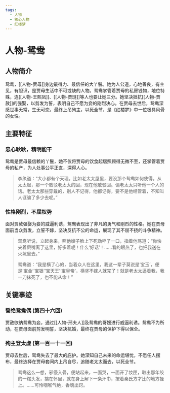 ```yaml
---
tags:
  - 人物
  - 核心人物
  - 红楼梦
---
```


# 人物-鸳鸯

## 人物简介

鸳鸯，[[人物-贾母]]身边最得力、最信任的大丫鬟。她为人公道，心地善良，有主见，有胆识，是贾母生活中不可或缺的人物。鸳鸯掌管着贾母的私房钱物，地位特殊，连[[人物-王熙凤]]、[[人物-贾琏]]等人也要让她三分。她坚决抵抗[[人物-贾赦]]的强娶，以剪发为誓，表明自己不愿为妾的刚烈决心。在贾母去世后，鸳鸯深感世事无常，生无可恋，最终上吊殉主，以死全节，是《红楼梦》中一位极具风骨的女性。

## 主要特征

### 忠心耿耿，精明能干
鸳鸯是贾母最信赖的丫鬟，她不仅将贾母的饮食起居照顾得无微不至，还掌管着贾母的私产，为人处事公平正直，深得人心。
> 李纨道：“大小都有个天理。比如老太太屋里，要没那个鸳鸯如何使得。从太太起，那一个敢驳老太太的回，现在他敢驳回。偏老太太只听他一个人的话。老太太那些穿戴的，别人不记得，他都记得，要不是他经管着，不知叫人诓骗了多少去呢。”

### 性格刚烈，不屈权势
面对贾赦强娶为妾的威逼利诱，鸳鸯表现出了非凡的勇气和刚烈的性格。她在贾母面前当众剪发，立誓不嫁，坚决反抗不公的命运，展现了其不屈不挠的斗争精神。
> 鸳鸯听说，立起身来，照他嫂子脸上下死劲啐了一口，指着他骂道：“你快夹着屄嘴离了这里，好多着呢！什么‘好话’！……看的眼热了，也把我送在火坑里去。”
> 
> 鸳鸯道：“我是横了心的，当着众人在这里，我这一辈子莫说是‘宝玉’，便是‘宝金’‘宝银’‘宝天王’‘宝皇帝’，横竖不嫁人就完了！就是老太太逼着我，我一刀抹死了，也不能从命！”

## 关键事迹

### 誓绝鸳鸯偶 (第四十六回)
贾赦欲纳鸳鸯为妾，通过[[人物-邢夫人]]及鸳鸯的哥嫂进行威逼利诱。鸳鸯不为所动，在贾母面前剪发明誓，坚决抗婚，最终在贾母的保护下得以保全。

### 殉主登太虚 (第一百一十一回)
贾母去世后，鸳鸯失去了最大的庇护。她深知自己未来的命运堪忧，不愿任人摆布，最终选择在贾母套间内上吊自尽，追随老太太而去，以死全节。
> 鸳鸯这么一想，邪侵入骨，便站起来，一面哭，一面开了妆匣，取出那年绞的一绺头发，揣在怀里，就在身上解下一条汗巾，按着秦氏方才比的地方拴上。……可怜咽喉气绝，香魂出窍。
